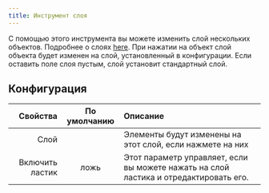 ```yaml
---
title: Инструмент слоя
---
```


С помощью этого инструмента вы можете изменить слой нескольких объектов. Подробнее о слоях [here](../layers.md).
При нажатии на объект слой объекта будет изменен на слой, установленный в конфигурации. Если оставить поле слоя пустым, слой установит стандартный слой.

## Конфигурация

|        Свойства | По умолчанию | Описание                                                                                              |
| --------------: | :----------: | :---------------------------------------------------------------------------------------------------- |
|            Слой |              | Элементы будут изменены на этот слой, если нажмете на них                                             |
| Включить ластик |     ложь     | Этот параметр управляет, если вы можете нажать на слой ластика и отредактировать его. |
